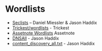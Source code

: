 # Wordlists

* [Seclists](https://github.com/danielmiessler/SecLists) – Daniel Miessler & Jason Haddix
* [Trickest/wordlists](https://github.com/trickest/wordlists) - Trickest
* [Assetnote Wordlists](https://wordlists.assetnote.io/) Assetnote
* [DNSAll](https://gist.github.com/jhaddix/86a06c5dc309d08580a018c66354a056) - Jason Haddix
* [content_discovery_all.txt](https://gist.github.com/jhaddix/b80ea67d85c13206125806f0828f4d10) - Jason Haddix
